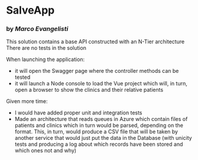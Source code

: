 # SalveApp
### by *Marco Evangelisti*

This solution contains a base API constructed with an N-Tier architecture
There are no tests in the solution

When launching the application:
 * it will open the Swagger page where the controller methods can be tested
 * it will launch a Node console to load the Vue project which will, in turn, open a browser to show the clinics and their relative patients

Given more time:
 * I would have added proper unit and integration tests
 * Made an architecture that reads queues in Azure which contain files of patients and clinics which in turn would be parsed, depending on the format.
   This, in turn, would produce a CSV file that will be taken by another service that would just put the data in the Database (with unicity tests and producing a log about which records have been stored and which ones not and why)